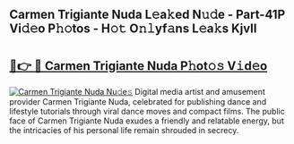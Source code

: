 ## Carmen Trigiante Nuda L𝚎a𝚔ed N𝚞𝚍e - Part-41P Vi𝚍𝚎o P𝚑𝚘tos - H𝚘𝚝 O𝚗𝚕yf𝚊ns L𝚎a𝚔s KjvIl

# <h2><a href="http://kf5lt3l.oniu.top/?m=Carmen+Trigiante+Nuda">🔗👉 🔴 Carmen Trigiante Nuda P𝚑ot𝚘𝚜 V𝚒d𝚎o</a></h2>

[![Carmen Trigiante Nuda Nu𝚍e𝚜](https://i.imgur.com/0qMVB7G.gif)](http://kf5lt3l.oniu.top/?m=Carmen+Trigiante+Nuda)
Digital media artist and amusement provider Carmen Trigiante Nuda, celebrated for publishing dance and lifestyle tutorials through viral dance moves and compact films. The public face of Carmen Trigiante Nuda exudes a friendly and relatable energy, but the intricacies of his personal life remain shrouded in secrecy.  

